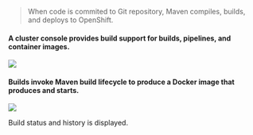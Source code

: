 > When code is commited to Git repository, Maven compiles, builds, and deploys to OpenShift.

#### A cluster console provides build support for builds, pipelines, and container images.

![](https://user-images.githubusercontent.com/21327244/27603035-7418cafc-5b3a-11e7-9cda-895e2e36b29b.png)

#### Builds invoke Maven build lifecycle to produce a Docker image that produces and starts.   
![](https://user-images.githubusercontent.com/21327244/27603049-836ed122-5b3a-11e7-9668-fc98a963972c.png)

Build status and history is displayed.
